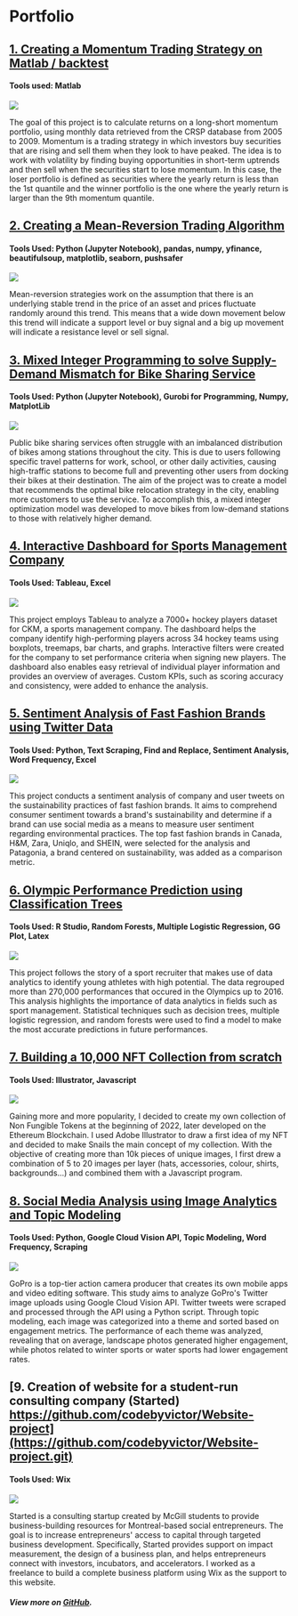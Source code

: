 # Portfolio

## [1. Creating a Momentum Trading Strategy on Matlab / backtest](https://github.com/codebyvictor/Momentum-Trading-Strategy-on-Matlab.git)
#### Tools used: Matlab

[![](/images/strat-performance-dataset.png)](https://github.com/codebyvictor/Momentum-Trading-Strategy-on-Matlab.git)

The goal of this project is to calculate returns on a long-short momentum portfolio, using monthly data retrieved from the CRSP database from 2005 to 2009. Momentum is a trading strategy in which investors buy securities that are rising and sell them when they look to have peaked. The idea is to work with volatility by finding buying opportunities in short-term uptrends and then sell when the securities start to lose momentum. In this case, the loser portfolio is defined as securities where the yearly return is less than the 1st quantile and the winner portfolio is the one where the yearly return is larger than the 9th momentum quantile.

## [2. Creating a Mean-Reversion Trading Algorithm](https://github.com/codebyvictor/Mean-Reversion-Strategy.git)
#### Tools Used: Python (Jupyter Notebook), pandas, numpy, yfinance, beautifulsoup, matplotlib, seaborn, pushsafer

[![](/images/strategy-graph.png)](https://github.com/codebyvictor/Mean-Reversion-Strategy.git)

Mean-reversion strategies work on the assumption that there is an underlying stable trend in the price of an asset and prices fluctuate randomly around this trend. This means that a wide down movement below this trend will indicate a support level or buy signal and a big up movement will indicate a resistance level or sell signal.

## [3. Mixed Integer Programming to solve Supply-Demand Mismatch for Bike Sharing Service](https://github.com/codebyvictor/Rebalancing-Optimization-for-Bike-sharing-Systems.git)
#### Tools Used: Python (Jupyter Notebook), Gurobi for Programming, Numpy, MatplotLib

[![](/images/bixi.png)](https://github.com/codebyvictor/Rebalancing-Optimization-for-Bike-sharing-Systems.git)

Public bike sharing services often struggle with an imbalanced distribution of bikes among stations throughout the city. This is due to users following specific travel patterns for work, school, or other daily activities, causing high-traffic stations to become full and preventing other users from docking their bikes at their destination. The aim of the project was to create a model that recommends the optimal bike relocation strategy in the city, enabling more customers to use the service. To accomplish this, a mixed integer optimization model was developed to move bikes from low-demand stations to those with relatively higher demand.

## [4. Interactive Dashboard for Sports Management Company](https://github.com/codebyvictor/Hockey-Analytics.git)
#### Tools Used: Tableau, Excel

[![](/images/ckm.png)](https://github.com/codebyvictor/Hockey-Analytics.git)

This project employs Tableau to analyze a 7000+ hockey players dataset for CKM, a sports management company. The dashboard helps the company identify high-performing players across 34 hockey teams using boxplots, treemaps, bar charts, and graphs. Interactive filters were created for the company to set performance criteria when signing new players. The dashboard also enables easy retrieval of individual player information and provides an overview of averages. Custom KPIs, such as scoring accuracy and consistency, were added to enhance the analysis.

## [5. Sentiment Analysis of Fast Fashion Brands using Twitter Data](https://github.com/codebyvictor/Fashion-Industry-Sentiment-Analysis.git)
#### Tools Used: Python, Text Scraping, Find and Replace, Sentiment Analysis, Word Frequency, Excel 

[![](/images/sustainability.png)](https://github.com/codebyvictor/Fashion-Industry-Sentiment-Analysis.git)

This project conducts a sentiment analysis of company and user tweets on the sustainability practices of fast fashion brands. It aims to comprehend consumer sentiment towards a brand's sustainability and determine if a brand can use social media as a means to measure user sentiment regarding environmental practices. The top fast fashion brands in Canada, H&M, Zara, Uniqlo, and SHEIN, were selected for the analysis and Patagonia, a brand centered on sustainability, was added as a comparison metric.

## [6. Olympic Performance Prediction using Classification Trees](https://github.com/codebyvictor/Olympic-Performance-Prediction-using-Classification-Trees.git)
#### Tools Used: R Studio, Random Forests, Multiple Logistic Regression, GG Plot, Latex

[![](/images/random-forest-diagram.svg)](https://github.com/codebyvictor/Olympic-Performance-Prediction-using-Classification-Trees.git)

This project follows the story of a sport recruiter that makes use of data analytics to identify young athletes with high potential. The data regrouped more than 270,000 performances that occured in the Olympics up to 2016. This analysis highlights the importance of data analytics in fields such as sport management. Statistical techniques such as decision trees, multiple logistic regression, and random forests were used to find a model to make the most accurate predictions in future performances.

## [7. Building a 10,000 NFT Collection from scratch](https://github.com/codebyvictor/NFT-Collection.git)
#### Tools Used: Illustrator, Javascript

[![](/images/Website-screenshot.png)](https://github.com/codebyvictor/NFT-Collection.git)

Gaining more and more popularity, I decided to create my own collection of Non Fungible Tokens at the beginning of 2022, later developed on the Ethereum Blockchain. I used Adobe Illustrator to draw a first idea of my NFT and decided to make Snails the main concept of my collection. With the objective of creating more than 10k pieces of unique images, I first drew a combination of 5 to 20 images per layer (hats, accessories, colour, shirts, backgrounds...) and combined them with a Javascript program.

## [8. Social Media Analysis using Image Analytics and Topic Modeling](https://github.com/codebyvictor/Image-Analytics-on-Twitter.git)
#### Tools Used: Python, Google Cloud Vision API, Topic Modeling, Word Frequency, Scraping

[![](/images/gopro.png)](https://github.com/codebyvictor/Image-Analytics-on-Twitter.git)

GoPro is a top-tier action camera producer that creates its own mobile apps and video editing software. This study aims to analyze GoPro's Twitter image uploads using Google Cloud Vision API. Twitter tweets were scraped and processed through the API using a Python script. Through topic modeling, each image was categorized into a theme and sorted based on engagement metrics. The performance of each theme was analyzed, revealing that on average, landscape photos generated higher engagement, while photos related to winter sports or water sports had lower engagement rates.

## [9. Creation of website for a student-run consulting company (Started) https://github.com/codebyvictor/Website-project](https://github.com/codebyvictor/Website-project.git)
#### Tools Used: Wix

[![](/images/started-screenshot.png)](https://github.com/codebyvictor/Website-project.git)

Started is a consulting startup created by McGill students to provide business-building resources for Montreal-based social entrepreneurs. The goal is to increase entrepreneurs' access to capital through targeted business development. Specifically, Started provides support on impact measurement, the design of a business plan, and helps entrepreneurs connect with investors, incubators, and accelerators. I worked as a freelance to build a complete business platform using Wix as the support to this website.


##### View more on [GitHub](https://github.com/codebyvictor).


